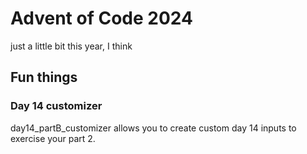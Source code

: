 # Advent of Code 2024

just a little bit this year, I think

## Fun things

### Day 14 customizer

day14_partB_customizer allows you to create custom day 14 inputs to exercise  your part 2.
